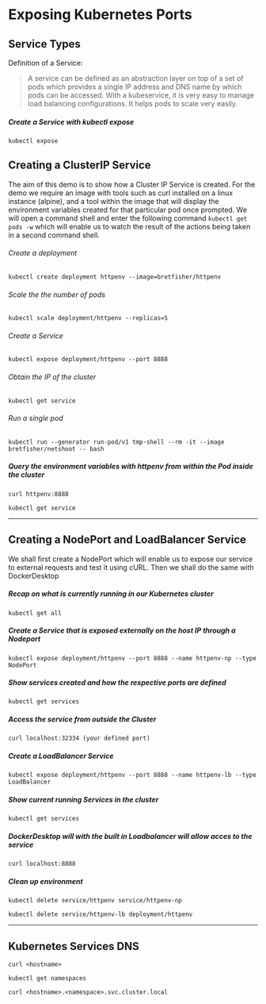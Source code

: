 # Exposing Kubernetes Ports

## Service Types
Definition of a Service: 


> A service can be defined as an abstraction layer on top of a set of pods which provides a single IP address and DNS name by which pods can be accessed. With a kubeservice, it is very easy to manage load balancing configurations. It helps pods to scale very easily.



##### Create a Service  with kubectl expose
```
kubectl expose
```

## Creating a ClusterIP Service
The aim of this demo is to show how a Cluster IP Service is created. For the demo we require an image with tools such as curl installed on a linux instance (alpine), and a tool within the image that will display the environment variables created for that particular pod once prompted. We will open a command shell and enter the following command  `kubectl get pods -w` which will enable us to  watch the result of the actions being taken in a second command shell. 
###### Create a deployment 
```
kubectl create deployment httpenv --image=bretfisher/httpenv
```

###### Scale the the number of pods 
```
kubectl scale deployment/httpenv --replicas=5
```

###### Create a Service 
```
kubectl expose deployment/httpenv --port 8888
```
###### Obtain the IP of the cluster
```
kubectl get service
```

###### Run a single pod 
```
kubectl run --generator run-pod/v1 tmp-shell --rm -it --image bretfisher/netshoot -- bash
```


##### Query the environment variables with httpenv from within the Pod inside the cluster
```
curl httpenv:8888
```
```
kubectl get service
```
___
## Creating a NodePort and LoadBalancer Service
We shall first create a NodePort which will enable us to expose our service to external requests and test it using cURL. Then we shall do the same with DockerDesktop
##### Recap on what is currently running in our Kubernetes cluster
```
kubectl get all
```

##### Create a Service that is exposed externally on the host IP through a Nodeport
```
kubectl expose deployment/httpenv --port 8888 --name httpenv-np --type NodePort
```

##### Show services created and how the respective ports are defined
```
kubectl get services
```
##### Access the service from outside the Cluster
```
curl localhost:32334 (your defined port)
```
##### Create a LoadBalancer Service
```
kubectl expose deployment/httpenv --port 8888 --name httpenv-lb --type LoadBalancer
```
##### Show current running Services in the cluster
```
kubectl get services
```
##### DockerDesktop will with the built in Loadbalancer will allow acces to the service 
```
curl localhost:8888
```

##### Clean up environment
```
kubectl delete service/httpenv service/httpenv-np
```

```
kubectl delete service/httpenv-lb deployment/httpenv
```
___
## Kubernetes Services DNS

```
curl <hostname>
```
```
kubectl get namespaces
```
```
curl <hostname>.<namespace>.svc.cluster.local
```

